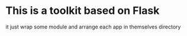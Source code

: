 # This is a toolkit based on Flask

it just wrap some module and arrange each app in themselves directory
